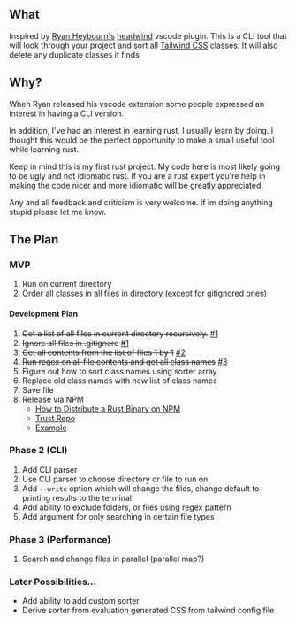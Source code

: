 ## What

Inspired by [Ryan Heybourn's](https://github.com/heybourn) [headwind](https://github.com/heybourn/headwind)
vscode plugin. This is a CLI tool that will look through your project and sort all [Tailwind CSS](https://tailwindcss.com) classes. It will also delete any
duplicate classes it finds

## Why?
When Ryan released his vscode extension some people expressed an interest in having a CLI version. 

In addition, I've had an interest in learning rust. I usually learn by doing. I thought this would be
the perfect opportunity to make a small useful tool while learning rust. 

Keep in mind this is my first rust project. My code here is most likely going to be ugly and not idiomatic rust.
If you are a rust expert you're help in making the code nicer and more idiomatic will be greatly appreciated.

Any and all feedback and criticism is very welcome. If im doing anything stupid please let me know.

## The Plan

### MVP
1. Run on current directory
2. Order all classes in all files in directory (except for gitignored ones)

#### Development Plan
1. ~~Get a list of all files in current directory recursively.~~ [#1](https://github.com/avencera/rustywind/pull/1)
2. ~~Ignore all files in .gitignore~~ [#1](https://github.com/avencera/rustywind/pull/1)
3. ~~Get all contents from the list of files 1 by 1~~ [#2](https://github.com/avencera/rustywind/pull/2)
4. ~~Run regex on all file contents and get all class names~~ [#3](https://github.com/avencera/rustywind/pull/3)
5. Figure out how to sort class names using sorter array
6. Replace old class names with new list of class names
7. Save file
8. Release via NPM
    - [How to Distribute a Rust Binary on NPM](https://dev.to/kennethlarsen/how-to-distribute-a-rust-binary-on-npm-75n)
    - [Trust Repo](https://github.com/japaric/trust)
    - [Example](https://github.com/kennethlarsen/baelte-npm)

### Phase 2 (CLI)
1. Add CLI parser
2. Use CLI parser to choose directory or file to run on
3. Add `--write` option which will change the files, change default to printing results to the terminal
4. Add ability to exclude folders, or files using regex pattern
5. Add argument for only searching in certain file types

### Phase 3 (Performance)
1. Search and change files in parallel (parallel map?)

### Later Possibilities...
* Add ability to add custom sorter
* Derive sorter from evaluation generated CSS from tailwind config file
